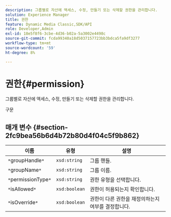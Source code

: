 ```yaml
---
description: 그룹별로 자산에 액세스, 수정, 만들기 또는 삭제할 권한을 관리합니다.
solution: Experience Manager
title: 권한
feature: Dynamic Media Classic,SDK/API
role: Developer,Admin
exl-id: 18e5f8f6-3cbe-4d36-b02a-5a3002e4498c
source-git-commit: fcda99340a18d5037157723bb3bdca5fa9df3277
workflow-type: tm+mt
source-wordcount: '59'
ht-degree: 8%

---
```


# 권한{#permission}

그룹별로 자산에 액세스, 수정, 만들기 또는 삭제할 권한을 관리합니다.

구문

## 매개 변수 {#section-2fc9bea56b6d4b72b80d4f04c5f9b862}

| 이름 | 유형 | 설명 |
|---|---|---|
| `*`groupHandle`*` | `xsd:string` | 그룹 핸들. |
| `*`groupName`*` | `xsd:string` | 그룹 이름. |
| `*`permissionType`*` | `xsd:string` | 권한 유형을 선택합니다. |
| `*`isAllowed`*` | `xsd:boolean` | 권한이 허용되는지 확인합니다. |
| `*`isOverride`*` | `xsd:boolean` | 권한이 다른 권한을 재정의하는지 여부를 결정합니다. |

